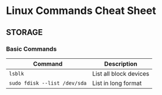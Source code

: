 # Linux Commands Cheat Sheet
## STORAGE
### Basic Commands


| Command                        | Description               |
|--------------------------------|---------------------------|
| `lsblk`                        | List all block devices    |
| `sudo fdisk --list /dev/sda`   | List in long format       |

```bash
